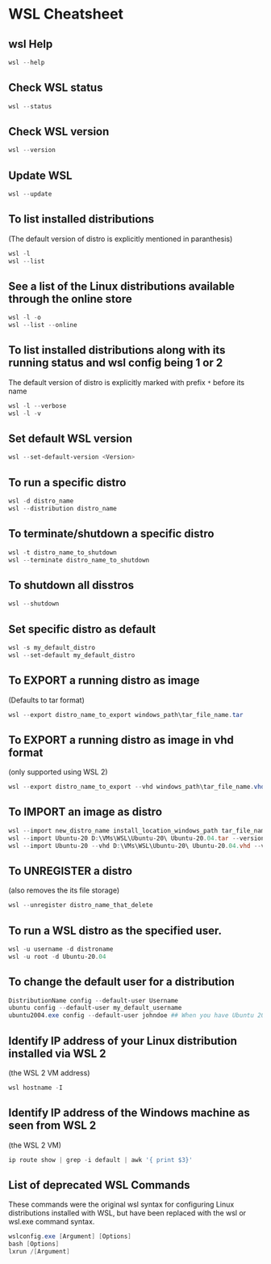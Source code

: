 # WSL Cheatsheet

## wsl Help
```powershell
wsl --help
```

## Check WSL status
```powershell
wsl --status
```

## Check WSL version
```powershell
wsl --version
```

## Update WSL
```powershell
wsl --update
```

## To list installed distributions 
(The default version of distro is explicitly mentioned in paranthesis)
```powershell
wsl -l
wsl --list
```

## See a list of the Linux distributions available through the online store
```powershell
wsl -l -o
wsl --list --online
```

## To list installed distributions along with its running status and wsl config being 1 or 2 
The default version of distro is explicitly marked with prefix `*` before its name
```powershell
wsl -l --verbose
wsl -l -v
```

## Set default WSL version
```powershell
wsl --set-default-version <Version>
```

## To run a specific distro
```powershell
wsl -d distro_name
wsl --distribution distro_name
```

## To terminate/shutdown a specific distro
```powershell
wsl -t distro_name_to_shutdown
wsl --terminate distro_name_to_shutdown
```

## To shutdown all disstros
```powershell
wsl --shutdown
```

## Set specific distro as default
```powershell
wsl -s my_default_distro
wsl --set-default my_default_distro
```

## To EXPORT a running distro as image
(Defaults to tar format)
```powershell
wsl --export distro_name_to_export windows_path\tar_file_name.tar
```

## To EXPORT a running distro as image in vhd format
(only supported using WSL 2)
```powershell
wsl --export distro_name_to_export --vhd windows_path\tar_file_name.vhd
```

## To IMPORT an image as distro
```powershell
wsl --import new_distro_name install_location_windows_path tar_file_name.tar --version wsl-version-1-or-2
wsl --import Ubuntu-20 D:\VMs\WSL\Ubuntu-20\ Ubuntu-20.04.tar --version 2 ## Setting my secondary HDD as storate loc for new distro
wsl --import Ubuntu-20 --vhd D:\VMs\WSL\Ubuntu-20\ Ubuntu-20.04.vhd --version 2 ## Importing distro in vhd format
```

## To UNREGISTER a distro
(also removes the its file storage)
```powershell
wsl --unregister distro_name_that_delete
```

## To run a WSL distro as the specified user.
```powershell
wsl -u username -d distroname
wsl -u root -d Ubuntu-20.04
```

## To change the default user for a distribution
```powershell
DistributionName config --default-user Username
ubuntu config --default-user my_default_username
ubuntu2004.exe config --default-user johndoe ## When you have Ubuntu 20.04 version installed from the Microsoft Store
```

## Identify IP address of your Linux distribution installed via WSL 2
(the WSL 2 VM address)
```powershell
wsl hostname -I
```

## Identify IP address of the Windows machine as seen from WSL 2 
(the WSL 2 VM)
```powershell
ip route show | grep -i default | awk '{ print $3}'
```

## List of deprecated WSL Commands
These commands were the original wsl syntax for configuring Linux distributions installed with WSL, but have been replaced with the wsl or wsl.exe command syntax.
```powershell
wslconfig.exe [Argument] [Options]
bash [Options]
lxrun /[Argument]
```
